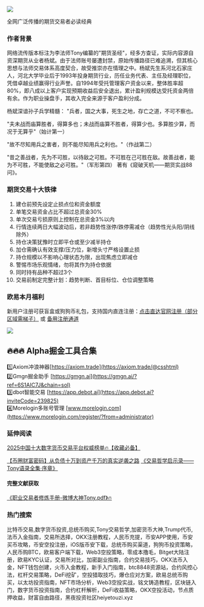 ![](https://ac63e02.webp.li/交易之神Tony语录-优秀操盘手讲义.png)

全网广泛传播的期货交易者必读经典
### 作者背景
网络流传版本标注为李法师Tony编纂的"期货圣经"，经多方查证，实际内容源自资深期货从业者杨斌。由于法师账号屡遭封禁，原始传播路径已难追溯，但其核心思想与法师交易体系高度契合，故受推崇亦在情理之中。杨斌先生系河北石家庄人，河北大学毕业后于1993年投身期货行业，历任业务代表、主任及经理职位，凭借卓越业绩赢得行业声誉。自1994年受托管理客户资金以来，整体胜率超80%，即八成以上客户实现预期收益后安全退出，累计盈利规模达受托资金两倍有余。作为职业操盘手，其收入完全来源于客户盈利分成。

杨斌深谙孙子兵学精髓：
"兵者，国之大事，死生之地，存亡之道，不可不察也。

"夫未战而庙算胜者，得算多也；未战而庙算不胜者，得算少也。多算胜少算，而况于无算乎"（始计第一）

"故不尽知用兵之害者，则不能尽知用兵之利也。"（作战第二）

"昔之善战者，先为不可胜，以待敌之可胜。不可胜在己可胜在敌。故善战者，能为不可胜，不能使敌之必可胜。"（军形第四）
著有《窥破天机——期货实战88问》。

### 期货交易十大铁律
1. 建仓前预先设定止损点位和资金额度
2. 单笔交易资金占比不超过总资金30%
3. 单次交易亏损原则上控制在总资金3%以内
4. 行情连续两日大幅波动后，若非趋势性涨停/跌停需减仓（趋势性光头阳/阴线除外）
5. 持仓决策犹豫时立即平仓或至少减半持仓
6. 加仓需确认有效支撑/压力位，新增头寸严格设置止损
7. 持仓规模以不影响心理状态为限，出现焦虑立即减仓
8. 警惕市场乐观情绪，勿将其作为持仓依据
9. 同时持有品种不超过3个
10. 交易前制定完整计划：趋势判断、首目标位、仓位调整策略

### 欧易本月福利
新用户注册可获盲盒或狗狗币礼包，支持国内直连注册：[点击直达官网注册（部分区域需梯子）](https://www.okx.com/zh-hans/join/74873351) 或 [备用注册通道](https://www.chouyi.world/zh-hans/join/18639032)

[![](https://fe095ec.webp.li/top-10-exchanges-001.jpg)](https://www.chouyi.world/zh-hans/join/18639032)

## 🔥🔥🔥 Alpha掘金工具合集
1️⃣Axiom冲浪神器[https://axiom.trade](https://axiom.trade/@csshtml)  
2️⃣Gmgn掘金助手 [https://gmgn.ai](https://gmgn.ai/?ref=6S1AIC7J&chain=sol)  
3️⃣dbot智能交易 [https://app.debot.ai](https://app.debot.ai?inviteCode=239825)  
4️⃣Morelogin多账号管理 [www.morelogin.com](https://www.morelogin.com/register/?from=administrator)  

### 延伸阅读
[2025中国十大数字货币交易平台权威榜单🔥【收藏必备】](https://btc8848.com/top-10-exchanges/)

[【币圈财富密码】从负债十万到资产千万的真实逆袭之路](https://heiyetouzi.xyz/biquanstory001/)
[《交易哲学启示录——Tony语录全集·序章》](https://heiyetouzi.xyz/tony-yulu-xuyan)

#### 完整文献获取
[《职业交易者修炼手册-微博大神Tony.pdf》🔥](https://heiyetouzi.xyz/downloads)

### 热门搜索
比特币交易,数字货币投资,总统币购买,Tony交易哲学,加密货币大神,Trump代币,法币入金指南，交易所选择，OKX注册教程，人民币充提，币安APP使用，币安买币攻略，币安空投注册，iOS版币安下载，总统币购买渠道，狗狗币投资策略，人民币购BTC，欧易客户端下载，Web3空投策略，零成本撸毛，Bitget大陆注册，欧易KYC认证，交易所对比，加密副业指南，合约交易技巧，OKX法币入金，NFT钱包创建，火币入金教程，新手入门指南，btc8848资源站，合约风控心法，杠杆交易策略，DeFi挖矿，空投猎取技巧，爆仓应对方案，欧易总统币购买，以太坊投资指南，NFT市场分析，Web3空投实战，铭文铸造教程，区块链入门，数字货币投资指南，合约杠杆解析，DeFi收益策略，OKX空投活动，节点质押收益，财富自由路径，黑夜投资社区heiyetouzi.xyz